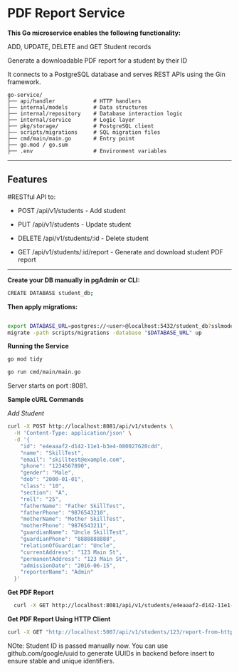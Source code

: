 # PDF Report Service

**This Go microservice enables the following functionality:**

ADD, UPDATE, DELETE and GET Student records

Generate a downloadable PDF report for a student by their ID

It connects to a PostgreSQL database and serves REST APIs using the Gin framework.

```text
go-service/
├── api/handler            # HTTP handlers
├── internal/models        # Data structures
├── internal/repository    # Database interaction logic
├── internal/service       # Logic layer
├── pkg/storage/           # PostgreSQL client
├── scripts/migrations     # SQL migration files
├── cmd/main/main.go       # Entry point
├── go.mod / go.sum
├── .env                   # Environment variables

```
---

## Features

#RESTful API to:

- POST /api/v1/students - Add student

- PUT /api/v1/students - Update student

- DELETE /api/v1/students/:id - Delete student

- GET /api/v1/students/:id/report - Generate and download student PDF report

---

**Create your DB manually in pgAdmin or CLI:**

```bash
CREATE DATABASE student_db;
```

**Then apply migrations:**

```bash

export DATABASE_URL=postgres://<user>@localhost:5432/student_db?sslmode=disable
migrate -path scripts/migrations -database "$DATABASE_URL" up

```



**Running the Service**
```bash
go mod tidy

go run cmd/main/main.go

```
Server starts on port :8081.




**Sample cURL Commands**

*Add Student*

```bash
curl -X POST http://localhost:8081/api/v1/students \
  -H 'Content-Type: application/json' \
  -d '{
    "id": "e4eaaaf2-d142-11e1-b3e4-080027620cdd",
    "name": "SkillTest",
    "email": "skilltest@example.com",
    "phone": "1234567890",
    "gender": "Male",
    "dob": "2000-01-01",
    "class": "10",
    "section": "A",
    "roll": "25",
    "fatherName": "Father SkillTest",
    "fatherPhone": "9876543210",
    "motherName": "Mother SkillTest",
    "motherPhone": "9876543211",
    "guardianName": "Uncle SkillTest",
    "guardianPhone": "8888888888",
    "relationOfGuardian": "Uncle",
    "currentAddress": "123 Main St",
    "permanentAddress": "123 Main St",
    "admissionDate": "2016-06-15",
    "reporterName": "Admin"
  }'
```

  **Get PDF Report**
```bash
  curl -X GET http://localhost:8081/api/v1/students/e4eaaaf2-d142-11e1-b3e4-080027620cdd/report --output student_report.pdf
```

**Get PDF Report Using HTTP Client**
```bash
curl -X GET "http://localhost:5007/api/v1/students/123/report-from-http" -o student_123_report_http.pdf

```
  NOte: Student ID is passed manually now. You can use github.com/google/uuid to generate UUIDs in backend before insert to ensure stable and unique identifiers.

